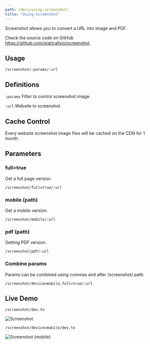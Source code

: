 ```yaml
---
path: /docs/using-screenshot/
title: "Using Screenshot"
---
```


Screenshot allows you to convert a URL into image and PDF.

Check the source code on GitHub https://github.com/staticallyio/screenshot.

## Usage

`/screenshot/:params/:url`

## Definitions

`:params` Filter to control screenshot image.

`:url` Website to screenshot.

## Cache Control

Every website screenshot image files will be cached on the CDN for 1 month.

## Parameters

### full=true

Get a full page version.

`/screenshot/full=true/:url`

### mobile (path)

Get a mobile version.

`/screenshot/mobile/:url`

### pdf (path)

Getting PDF version.

`/screenshot/pdf/:url`

### Combine params

Params can be combined using commas and after /screenshot/ path.

`/screenshot/device=mobile,full=true/:url`

## Live Demo

`/screenshot/dev.to`

![Screenshot](https://cdn.statically.io/screenshot/dev.to)

`/screenshot/device=mobile/dev.to`

![Screenshot (mobile)](https://cdn.statically.io/screenshot/device=mobile/dev.to)
